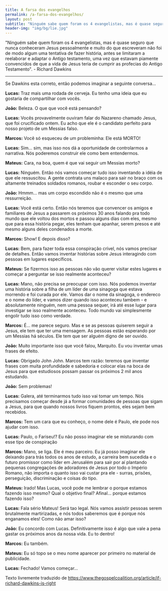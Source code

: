 ```yaml
---
title: A farsa dos evangelhos
permalink: /a-farsa-dos-evangelhos/
layout: post
subtitle: "Ninguém sabe quem foram os 4 evangelistas, mas é quase seguro que nunca conheceram Jesus pessoalmente"
header-img: "img/bg/lie.jpg"
---
```


"Ninguém sabe quem foram os 4 evangelistas, mas é quase seguro que nunca conheceram Jesus pessoalmente e muito do que escreveram não foi de modo algum uma tentativa de fazer história, antes se limitaram a reelaborar e adaptar o Antigo testamento, uma vez que estavam piamente convencidos de que a vida de Jesus teria de cumprir as profecias do Antigo Testamento". - Richard Dawkins

<hr />

Se Dawkins esta correto, então podemos imaginar a seguinte conversa…

**Lucas:** Traz mais uma rodada de cerveja. Eu tenho uma ideia que eu gostaria de compartilhar com vocês.

**João:** Beleza. O que que você está pensando?

**Lucas:** Vocês provavelmente ouviram falar do Nazareno chamado Jesus, que foi crucificado ontem. Eu acho que ele é o candidato perfeito para nosso projeto de um Messias falso.

**Marcos:** Você só esqueceu de um probleminha: Ele está MORTO!

**Lucas:** Sim… sim, mas isso nos dá a oportunidade de controlarmos a narrativa. Nós poderemos construir ele como bem entendermos.

**Mateus:** Cara, na boa, quem é que vai seguir um Messias morto?

**Lucas:** Ninguém. Então nós vamos começar tudo isso inventando a idéia de que ele ressuscitou. A gente contrata uns malaco para sair no braço com os altamente treinados soldados romanos, roubar e esconder o seu corpo.

**João:** Hmmm… mas um corpo escondido não é o mesmo que uma ressurreição.

**Lucas:** Você está certo. Então nós teremos que convencer os amigos e familiares de Jesus a passarem os próximos 30 anos falando pra todo mundo que ele voltou dos mortos e passou alguns dias com eles, mesmo que para essa história pegar, eles tenham que apanhar, serem presos e até mesmo alguns deles condenados a morte.

**Marcos:** Show! E depois disso?

**Lucas:** Bem, para fazer toda essa conspiração crível, nós vamos precisar de detalhes. Então vamos inventar histórias sobre Jesus interagindo com pessoas em lugares específicos.

**Mateus:** Se fizermos isso as pessoas não vão querer visitar estes lugares e começar a perguntar se isso realmente aconteceu?

**Lucas:** Mano, não precisa se preocupar com isso. Nós podemos inventar uma história sobre a filha de um líder de uma sinagoga que estava morrendo e foi curada por ele. Vamos dar o nome da sinagoga, o endereco e o nome do líder, e vamos dizer quando isso aconteceu tambem - e absolutamente ninguém, nem uma pessoa sequer, irá até esse lugar para investigar se isso realmente aconteceu. Todo mundo vai simplesmente engolir tudo isso como verdade.

**Marcos:** É… me parece seguro. Mas e se as pessoas quiserem seguir a Jesus, ele tem que ter uma mensagem. As pessoas estão esperando por um Messias há séculos. Ele tem que ser alguém digno de ser ouvido.

**João:** Muito importante isso que você falou, Marquito. Eu vou inventar umas frases de efeito.

**Lucas:** Obrigado John John. Marcos tem razão: teremos que inventar frases com muita profundidade e sabedoria e colocar elas na boca de Jesus para que estudiosos possam passar os próximos 2 mil anos estudando.

**João:** Sem problemas!

**Lucas:** Galera, até terminarmos tudo isso vai tomar um tempo. Nós precisamos começar desde já a formar comunidades de pessoas que sigam a Jesus, para que quando nossos livros fiquem prontos, eles sejam bem recebidos.

**Marcos:** Tem um cara que eu conheço, o nome dele é Paulo, ele pode nos ajudar com isso.

**Lucas:** Paulo, o Fariseu!? Eu não posso imaginar ele se misturando com esse tipo de conspiração

**Marcos:** Mano, se liga. Ele é meu parceiro. Eu já posso imaginar ele deixando para trás todos os anos de estudo, a carreira bem sucedida e o futuro promissor como líder em Jerusalém para sair por aí plantando pequenas congregações de adoradores de Jesus por todo o Império Romano, não importa o quanto isso vai custar pra ele - surras, prisões, perseguição, discriminação e coisas do tipo.

**Mateus:** Irado! Mas Lucas, você pode me lembrar o porque estamos fazendo isso mesmo? Qual o objetivo final? Afinal… porque estamos fazendo isso?

**Lucas:** Fala sério Mateus! Será tao legal. Nós vamos assistir pessoas serem brutalmente martirizadas, e nós todos saberemos que é porque nós enganamos eles! Como não amar isso?

**João:** Eu concordo com Lucas. Definitivamente isso é algo que vale a pena gastar os próximos anos da nossa vida. Eu to dentro!

**Marcos:** Eu também.

**Mateus:** Eu só topo se o meu nome aparecer por primeiro no material de publicidade.

**Lucas:** Fechado! Vamos começar...

Texto livremente traduzido de https://www.thegospelcoalition.org/article/if-richard-dawkins-is-right

